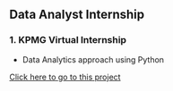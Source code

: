## Data Analyst Internship
### 1. KPMG Virtual Internship
- Data Analytics approach using Python

[Click here to go to this project](https://github.com/NikOO7/Data-Analyst-Internship/tree/main/KPMG%20Virtual%20Internship)
